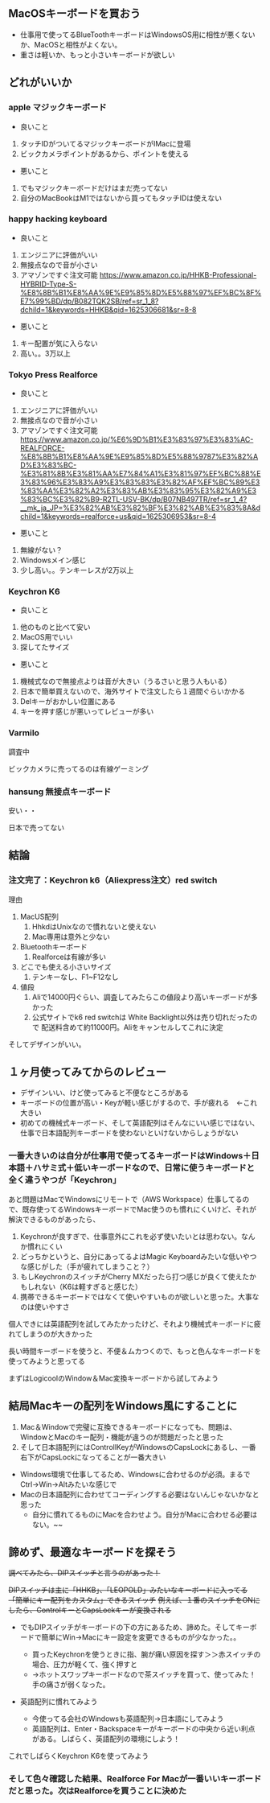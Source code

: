 ## MacOSキーボードを買おう

* 仕事用で使ってるBlueToothキーボードはWindowsOS用に相性が悪くないか、MacOSと相性がよくない。
* 重さは軽いか、もっと小さいキーボードが欲しい

## どれがいいか

### apple マジックキーボード

* 良いこと
1. タッチIDがついてるマジックキーボードがIMacに登場
2. ビックカメラポイントがあるから、ポイントを使える

* 悪いこと
1. でもマジックキーボードだけはまだ売ってない
2. 自分のMacBookはM1ではないから買ってもタッチIDは使えない

### happy hacking keyboard

* 良いこと
1. エンジニアに評価がいい
1. 無接点なので音が小さい
1. アマゾンですぐ注文可能 https://www.amazon.co.jp/HHKB-Professional-HYBRID-Type-S-%E8%8B%B1%E8%AA%9E%E9%85%8D%E5%88%97%EF%BC%8F%E7%99%BD/dp/B082TQK2SB/ref=sr_1_8?dchild=1&keywords=HHKB&qid=1625306681&sr=8-8

* 悪いこと
1. キー配置が気に入らない
1. 高い。。3万以上

### Tokyo Press Realforce

* 良いこと
1. エンジニアに評価がいい
1. 無接点なので音が小さい
1. アマゾンですぐ注文可能 https://www.amazon.co.jp/%E6%9D%B1%E3%83%97%E3%83%AC-REALFORCE-%E8%8B%B1%E8%AA%9E%E9%85%8D%E5%88%9787%E3%82%AD%E3%83%BC-%E3%81%8B%E3%81%AA%E7%84%A1%E3%81%97%EF%BC%88%E3%83%96%E3%83%A9%E3%83%83%E3%82%AF%EF%BC%89%E3%83%AA%E3%82%A2%E3%83%AB%E3%83%95%E3%82%A9%E3%83%BC%E3%82%B9-R2TL-USV-BK/dp/B07NB497TR/ref=sr_1_4?__mk_ja_JP=%E3%82%AB%E3%82%BF%E3%82%AB%E3%83%8A&dchild=1&keywords=realforce+us&qid=1625306953&sr=8-4

* 悪いこと
1. 無線がない？
1. Windowsメイン感じ
1. 少し高い。。テンキーレスが2万以上

### Keychron K6

* 良いこと
1. 他のものと比べて安い
1. MacOS用でいい
1. 探してたサイズ

* 悪いこと
1. 機械式なので無接点よりは音が大きい（うるさいと思う人もいる）
1. 日本で簡単買えないので、海外サイトで注文したら１週間ぐらいかかる
1. Delキーがおかしい位置にある
1. キーを押す感じが悪いってレビューが多い


### Varmilo

調査中

ビックカメラに売ってるのは有線ゲーミング

### hansung 無接点キーボード

安い・・

日本で売ってない

## 結論

### 注文完了：Keychron k6（Aliexpress注文）red switch

理由
1. MacUS配列
   1. HhkdはUnixなので慣れないと使えない
   1. Mac専用は意外と少ない
1. Bluetoothキーボード
   1. Realforceは有線が多い
1. どこでも使える小さいサイズ
   1. テンキーなし、F1~F12なし
1. 値段
   1. Aliで14000円ぐらい、調査してみたらこの値段より高いキーボードが多かった
   1. 公式サイトでk6 red switchは White Backlight以外は売り切れだったので 配送料含めて約11000円。Aliをキャンセルしてこれに決定

そしてデザインがいい。

## １ヶ月使ってみてからのレビュー
* デザインいい、けど使ってみると不便なところがある
* キーボードの位置が高い・Keyが軽い感じがするので、手が疲れる　←これ大きい
* 初めての機械式キーボード、そして英語配列はそんなにいい感じではない、仕事で日本語配列キーボードを使わないといけないからしょうがない

### 一番大きいのは自分が仕事用で使ってるキーボードはWindows＋日本語＋ハサミ式＋低いキーボードなので、日常に使うキーボードと全く違うやつが「Keychron」

あと問題はMacでWindowsにリモートで（AWS Workspace）仕事してるので、既存使ってるWindowsキーボードでMac使うのも慣れにくいけど、それが解決できるものがあったら、

1. Keychronが良すぎで、仕事意外にこれを必ず使いたいとは思わない。なんか慣れにくい
2. どっちかというと、自分にあってるよはMagic Keyboardみたいな低いやつな感じがした（手が疲れてしまうこと？）
3. もしKeychronのスイッチがCherry MXだったら打つ感じが良くて使えたかもしれない（K6は軽すぎると感じた）
4. 携帯できるキーボードではなくて使いやすいものが欲しいと思った。大事なのは使いやすさ

個人できには英語配列を試してみたかったけど、それより機械式キーボードに疲れてしまうのが大きかった

長い時間キーボードを使うと、不便＆ムカつくので、もっと色んなキーボードを使ってみようと思ってる

まずはLogicoolのWindow＆Mac変換キーボードから試してみよう


## 結局Macキーの配列をWindows風にすることに

1. Mac＆Windowで完璧に互換できるキーボードになっても、問題は、WindowとMacのキー配列・機能が違うのが問題だったと思った
2. そして日本語配列にはControllKeyがWindowsのCapsLockにあるし、一番右下がCapsLockになってることが一番大きい
 
* Windows環境で仕事してるため、Windowsに合わせるのが必須。まるでCtrl->Win->Altみたいな感じで
* Macの日本語配列に合わせてコーディングする必要はないんじゃないかなと思った
  * 自分に慣れてるものにMacを合わせよう。自分がMacに合わせる必要はない。~~

## 諦めず、最適なキーボードを探そう

~~調べてみたら、DIPスイッチと言うのがあった！~~

~~DIPスイッチは主に「HHKB」、「LEOPOLD」みたいなキーボードに入ってる「簡単にキー配列をカスタム」できるスイッチ~~
~~例えば、１番のスイッチをONにしたら、ControlキーとCapsLockキーが変換される~~

* でもDIPスイッチがキーボードの下の方にあるため、諦めた。そしてキーボードで簡単にWin→Macにキー設定を変更できるものが少なかった。。
  * 買ったKeychronを使うときに指、腕が痛い原因を探す＞＞赤スイッチの場合、圧力が軽くて、強く押すと
  * →ホットスワップキーボードなので茶スイッチを買って、使ってみた！手の痛さが弱くなった。

* 英語配列に慣れてみよう
  * 今使ってる会社のWindowsも英語配列→日本語にしてみよう
  * 英語配列は、Enter・Backspaceキーがキーボードの中央から近い利点がある。しばらく、英語配列の環境にしよう！


これでしばらくKeychron K6を使ってみよう

### そして色々確認した結果、Realforce For Macが一番いいキーボードだと思った。次はRealforceを買うことに決めた
 

